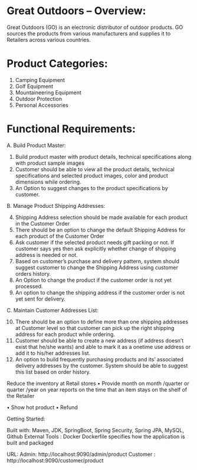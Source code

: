 Great Outdoors – Overview:
=========================
Great Outdoors (GO) is an electronic distributor of outdoor products.
GO sources the products from various manufacturers and supplies it to Retailers across various countries.

Product Categories:
===================
1. Camping Equipment
2. Golf Equipment
3. Mountaineering Equipment
4. Outdoor Protection
5. Personal Accessories

Functional Requirements:
=======================
A. Build Product Master:

1. Build product master with product details, technical specifications along with product sample images
2. Customer should be able to view all the product details, technical specifications and selected product images, color and 
product dimensions while ordering.
3. An Option to suggest changes to the product specifications by customer.

B. Manage Product Shipping Addresses:

4. Shipping Address selection should be made available for each product in the Customer Order
5. There should be an option to change the default Shipping Address for each product of the Customer Order
6. Ask customer if the selected product needs gift packing or not. If customer says yes then ask explicitly whether change of shipping
address is needed or not.
7. Based on customer’s purchase and delivery pattern, system should suggest customer to change the Shipping Address using customer orders
history.
8. An Option to change the product if the customer order is not yet processed.
9. An option to change the shipping address if the customer order is not yet sent for delivery.

C. Maintain Customer Addresses List:

10. There should be an option to define more than one shipping addresses at Customer level so that customer can pick up the right 
shipping address for each product while ordering.
11. Customer should be able to create a new address (if address doesn’t exist that he/she wants) and able to mark it as a onetime use 
address or add it to his/her addresses list.
12. An option to build frequently purchasing products and its’ associated delivery addresses by the customer. System should be able to 
suggest this list based on order history.

Reduce the inventory at Retail stores
• Provide month on month /quarter or quarter /year on year reports on the time that an item stays on the shelf of the Retailer
 
• Show hot product
• Refund

Getting Started:

Built with: Maven, JDK, SpringBoot, Spring Security, Spring JPA, MySQL, Github
External Tools : Docker
Dockerfile specifies how the application is built and packaged

URL:
Admin: http://localhost:9090/admin/product
Customer : http://localhost:9090/customer/product


